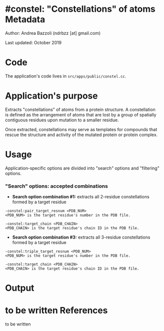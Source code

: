 #constel: "Constellations" of atoms
Metadata
========

Author: Andrea Bazzoli (ndrbzz [at] gmail.com)

Last updated: October 2019

Code
====

The application's code lives in `src/apps/public/constel.cc`.

Application's purpose
===================
Extracts "constellations" of atoms from a protein structure. A constellation is defined as the arrangement of atoms that are lost by a group of spatially contiguous residues upon mutation to a smaller residue.

Once extracted, constellations may serve as templates for compounds that rescue the structure and activity of the mutated protein or protein complex.

Usage
=====
Application-specific options are divided into "search" options and "filtering" options.

### "Search" options: accepted combinations


* **Search option combination #1:** extracts all 2-residue constellations formed by a target residue
````
-constel:pair_target_resnum <PDB_NUM>
<PDB_NUM> is the target residue's number in the PDB file.

-constel:target_chain <PDB_CHAIN>
<PDB_CHAIN> is the target residue's chain ID in the PDB file.
````

* **Search option combination #3:** extracts all 3-residue constellations formed by a target residue
````
-constel:triple_target_resnum <PDB_NUM>
<PDB_NUM> is the target residue's number in the PDB file.

-constel:target_chain <PDB_CHAIN>
<PDB_CHAIN> is the target residue's chain ID in the PDB file.
````

Output 
======
to be written
References
==========
to be written